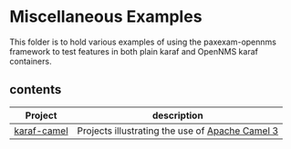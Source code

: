# Miscellaneous Examples

This folder is to hold various examples of using the paxexam-opennms framework to test features in both plain karaf and OpenNMS karaf containers.

## contents
| Project | description |
| --------|-------------|
| [karaf-camel](../misc-examples/karaf-camel) | Projects illustrating the use of [Apache Camel 3](https://camel.apache.org/) |
